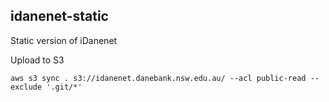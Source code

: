 ## idanenet-static
Static version of iDanenet

Upload to S3

`aws s3 sync . s3://idanenet.danebank.nsw.edu.au/ --acl public-read --exclude '.git/*'`
